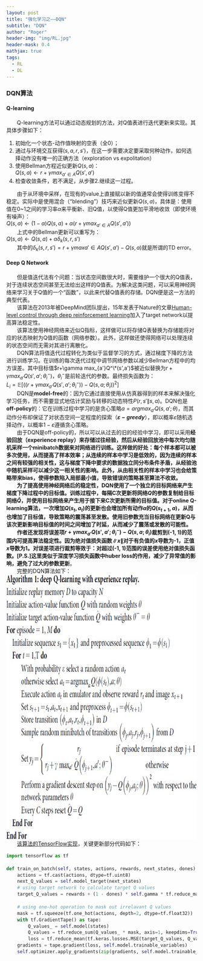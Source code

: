 ```yaml
---
layout: post
title: "强化学习之——DQN"
subtitle: "DQN"
author: "Roger"
header-img: "img/RL.jpg"
header-mask: 0.4
mathjax: true
tags:
  - RL
  - DL
---
```


### **DQN算法** 
#### **Q-learning**
&emsp;&emsp;Q-learning方法可以通过动态规划的方法，对Q值表进行迭代更新来实现。其具体步骤如下：
1. 初始化一个状态-动作值映射的空表（全0）；  
2. 通过与环境交互获得$(s,a,r,s')$，在这一步需要决定要采取何种动作，如何选择动作没有唯一的正确方法（exploration vs expolitation）  
3. 使用Bellman方程近似更新$Q(s,a)$：  
   $Q(s,a)\leftarrow r+\gamma max_{a'\in A}Q(s',a')\tag{1}$  
4. 检查收敛条件，若不满足，从步骤2.继续这一过程。  

&emsp;&emsp;由于从环境中采样，在现有的value上直接赋以新的值通常会使得训练变得不稳定。实际中是使用混合（“blending”）技巧来近似更新$Q(s,a)$，具体是：使用值在0~1之间的学习率$\alpha$来平衡新、旧Q值，以使得Q值更加平滑地收敛（即使环境有噪声）：  
$Q(s,a)\leftarrow (1-\alpha)Q(s,a)+\alpha(r+\gamma max_{a'\in A}Q(s',a'))\tag{2}$  
&emsp;&emsp;上式中的Bellman更新可以重写为：  
$Q(s,a)\leftarrow Q(s,a)+\alpha\delta_k(s,r,s')\tag{3}$  
&emsp;&emsp;其中的$\delta_k(s,r,s')=r+\gamma max{a'\in A}Q(s',a')-Q(s,a)$就是所谓的TD error。  
#### **Deep Q Network**
&emsp;&emsp;但是值迭代法有个问题：当状态空间数很大时，需要维护一个很大的Q值表，对于连续状态空间甚至无法给出这样的Q值表。为解决这类问题，可以采用神经网络来学习关于Q值的一个“函数”，以此来代替Q值表的存储。DQN便是这一方法的典型代表。  
&emsp;&emsp;该算法在2013年被DeepMind团队提出，15年发表于Nature的文章[Human-level control through deep reinforcement learning](https://www.nature.com/articles/nature14236)加入了target network以提高算法稳定性。  
&emsp;&emsp;该算法使用神经网络来近似Q指标，这样做可以将存储Q表替换为存储能将对应的状态映射为Q值的函数（网络参数）。此外，这样做还使得网络可以处理连续的状态空间而无需对其进行离散化。  
&emsp;&emsp;DQN算法将值迭代过程转化为类似于监督学习的方式，通过梯度下降的方法进行训练学习。在训练的每次迭代过程中调节网络参数以减少Bellman方程中的均方误差。其中目标值$r+\gamma max_{a'}Q^\*(s',a')$被近似替换为$r+\gamma max_{a'}Q(s',a';\theta_i^-)$，$\theta_i^-$是前轮迭代的参数。最终损失函数为：  
$L_i = \mathbb E[((r+\gamma max_{a'}Q(s',a';\theta_i^-))-Q(s,a;\theta_i))^2]\tag{4}$  
&emsp;&emsp;DQN是**model-free**的：因为它通过直接使用从仿真器得到的样本来解决强化学习任务，而不需要显式地估计奖励与转移的动态特性$P(r,s'\|s,a)$。DQN也是**off-policy**的：它在训练过程中学习的是贪心策略$a=argmax_{a'}Q(s,a';\theta)$，而其动作分布却保证了对状态空间一定程度的探索（**$\varepsilon-greedy$**），即以概率$\varepsilon$随机选择动作，以概率$1-\varepsilon$遵循贪心策略。  
&emsp;&emsp;由于DQN是off-policy的，所以可以从过去的旧的经验中学习，即可以采用**经验回放（experience replay）**来存储过往经验，然后从经验回放池中每次均匀随机采样一个minibatch数据来对网络进行训练。这样做的好处：每个样本都可以被多次使用，从而提高了样本效率；从连续的样本中学习是低效的，因为连续的样本之间有较强的相关性，这与梯度下降中要求的数据独立同分布条件矛盾，从经验池中随机采样可以减少这一相关性的影响。此外，从由相关性的样本中学习也会给策略带来bias，使得参数陷入局部最小值，导致错误的策略甚至算法不收敛。  
&emsp;&emsp;为了提高使用神经网络后的稳定性，DQN使用了一个独立的目标网络来产生梯度下降过程中的目标值。训练过程中，每隔C次更新将网络$Q$的参数复制给目标网络$\hat{Q}$，并使用目标网络来产生用于接下来C次更新所需的目标值。对于online Q-learning算法，一次增加$Q(s_t,a_t)$的更新也会增加所有动作$a$的$Q(s_{t+1},a)$，从而也增加了目标值，导致策略的震荡甚至发散。使用旧参数充当目标网络在更新Q与该次更新影响目标值的时间之间增加了时延，从而减少了震荡或发散的可能性。  
&emsp;&emsp;作者还发现将误差项$r+\gamma max_{a'}Q(s',a';\theta_i^-)-Q(s,a;\theta_i)$裁剪到(-1, 1)的范围内可提高算法稳定性。因为绝对值损失函数$\|x\|$对于有负值的$x$导数为-1，正值$x$导数为1。对误差项进行裁剪等效于：对超过(-1, 1)范围的误差使用绝对值损失函数。**[P.S.]这里类似于深度学习损失函数中huber loss的作用，减少了异常值的影响，避免了过大的参数更新**。  
&emsp;&emsp;完整的DQN算法如下：  
<img src="/img/RL/DQN_algo.jpg" width=600 height=700 div align=center />  
&emsp;&emsp;[该算法的TensorFlow实现](https://github.com/renjie-github/RLToolKit/blob/main/DQN.ipynb)，关键更新部分代码如下：  
```python
import tensorflow as tf

def train_on_batch(self, states, actions, rewards, next_states, dones):
    actions = tf.cast(actions, dtype=tf.uint8)
    next_Q_values = self.model_target(next_states)
    # using target network to calculate target Q values        
    target_Q_values = rewards + (1 - dones) * self.gamma * tf.reduce_max(next_Q_values, axis=-1, keepdims=True)

    # using one-hot operation to mask out irrelavant Q values
    mask = tf.squeeze(tf.one_hot(actions, depth=2, dtype=tf.float32))
    with tf.GradientTape() as tape:
        Q_values_ = self.model(states)
        Q_values = tf.reduce_sum(Q_values_ * mask, axis=1, keepdims=True)
        loss = tf.reduce_mean(tf.keras.losses.MSE(target_Q_values, Q_values))
    gradients = tape.gradient(loss, self.model.trainable_variables)
    self.optimizer.apply_gradients(zip(gradients, self.model.trainable_variables))
```


